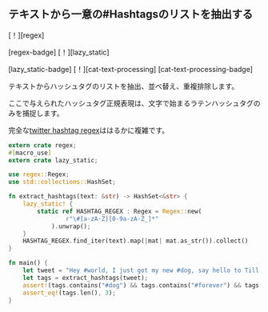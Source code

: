 ## <!--Extract a list of unique #Hashtags from a text--> テキストから一意の#Hashtagsのリストを抽出する

<!--[!][regex]-->
[！][regex]
<!--[regex-badge] [!][lazy_static]-->
[regex-badge] [！][lazy_static]
<!--[lazy_static-badge] [!][cat-text-processing]-->
[lazy_static-badge] [！][cat-text-processing]
[cat-text-processing-badge]
<!--Extracts, sorts, and deduplicates list of hashtags from text.-->
テキストからハッシュタグのリストを抽出、並べ替え、重複排除します。

<!--The hashtag regex given here only catches Latin hashtags that start with a letter.-->
ここで与えられたハッシュタグ正規表現は、文字で始まるラテンハッシュタグのみを捕捉します。
<!--The complete [twitter hashtag regex] is much more complicated.-->
完全な[twitter hashtag regex]ははるかに複雑です。

```rust
extern crate regex;
#[macro_use]
extern crate lazy_static;

use regex::Regex;
use std::collections::HashSet;

fn extract_hashtags(text: &str) -> HashSet<&str> {
    lazy_static! {
        static ref HASHTAG_REGEX : Regex = Regex::new(
                r"\#[a-zA-Z][0-9a-zA-Z_]*"
            ).unwrap();
    }
    HASHTAG_REGEX.find_iter(text).map(|mat| mat.as_str()).collect()
}

fn main() {
    let tweet = "Hey #world, I just got my new #dog, say hello to Till. #dog #forever #2 #_ ";
    let tags = extract_hashtags(tweet);
    assert!(tags.contains("#dog") && tags.contains("#forever") && tags.contains("#world"));
    assert_eq!(tags.len(), 3);
}
```

[twitter hashtag regex]: https://github.com/twitter/twitter-text/blob/c9fc09782efe59af4ee82855768cfaf36273e170/java/src/com/twitter/Regex.java#L255

